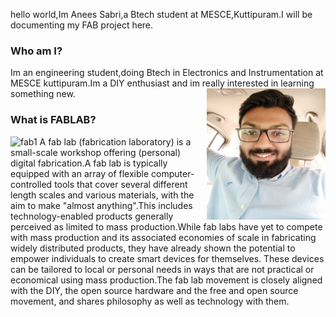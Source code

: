 hello world,Im Anees Sabri,a Btech student at MESCE,Kuttipuram.I will be documenting my  FAB project here.

### Who am I?
Im an engineering student,doing Btech in Electronics and Instrumentation at MESCE kuttipuram.Im a DIY enthusiast and im really interested in learning something new.<img src="https://github.com/aneesabri/aneesabri.github.io/blob/master/IMG_20170729_125428-min.jpg" height="210" width="190"
align="right">








### What is FABLAB?
![fab1](https://user-images.githubusercontent.com/30663146/29808907-d9fbc848-8c4e-11e7-9109-e0ee64ba920a.png)
A fab lab (fabrication laboratory) is a small-scale workshop offering (personal) digital fabrication.A fab lab is typically equipped with an array of flexible computer-controlled tools that cover several different length scales and various materials, with the aim to make "almost anything".This includes technology-enabled products generally perceived as limited to mass production.While fab labs have yet to compete with mass production and its associated economies of scale in fabricating widely distributed products, they have already shown the potential to empower individuals to create smart devices for themselves. These devices can be tailored to local or personal needs in ways that are not practical or economical using mass production.The fab lab movement is closely aligned with the DIY, the open source hardware and the free and open source movement, and shares philosophy as well as technology with them.








